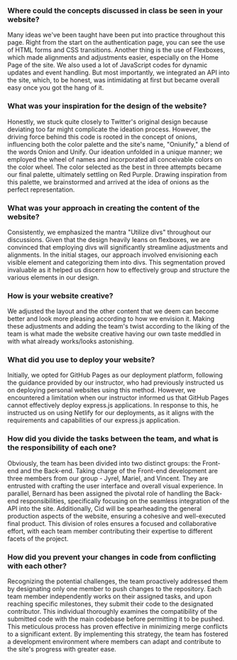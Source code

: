 ### Where could the concepts discussed in class be seen in your website?

Many ideas we've been taught have been put into practice throughout this page. Right from the start on the authentication page, you can see the use of HTML forms and CSS transitions. Another thing is the use of Flexboxes, which made alignments and adjustments easier, especially on the Home Page of the site. We also used a lot of JavaScript codes for dynamic updates and event handling. But most importantly, we integrated an API into the site, which, to be honest, was intimidating at first but became overall easy once you got the hang of it.

### What was your inspiration for the design of the website?

Honestly, we stuck quite closely to Twitter's original design because deviating too far might complicate the ideation process. However, the driving force behind this code is rooted in the concept of onions, influencing both the color palette and the site's name, "Oniunify," a blend of the words Onion and Unify. Our ideation unfolded in a unique manner; we employed the wheel of names and incorporated all conceivable colors on the color wheel. The color selected as the best in three attempts became our final palette, ultimately settling on Red Purple. Drawing inspiration from this palette, we brainstormed and arrived at the idea of onions as the perfect representation.

### What was your approach in creating the content of the website?

Consistently, we emphasized the mantra "Utilize divs" throughout our discussions. Given that the design heavily leans on flexboxes, we are convinced that employing divs will significantly streamline adjustments and alignments. In the initial stages, our approach involved envisioning each visible element and categorizing them into divs. This segmentation proved invaluable as it helped us discern how to effectively group and structure the various elements in our design.

### How is your website creative?
We adjusted the layout and the other content that we deem can become better and look more pleasing according to how we envision it. Making these adjustments and adding the team's twist according to the liking of the team is what made the website creative having our own taste meddled in with what already works/looks astonishing.

### What did you use to deploy your website?

Initially, we opted for GitHub Pages as our deployment platform, following the guidance provided by our instructor, who had previously instructed us on deploying personal websites using this method. However, we encountered a limitation when our instructor informed us that GitHub Pages cannot effectively deploy express.js applications. In response to this, he instructed us on using Netlify for our deployments, as it aligns with the requirements and capabilities of our express.js application.

### How did you divide the tasks between the team, and what is the responsibility of each one?

Obviously, the team has been divided into two distinct groups: the Front-end and the Back-end. Taking charge of the Front-end development are three members from our group - Jyrel, Mariel, and Vincent. They are entrusted with crafting the user interface and overall visual experience. In parallel, Bernard has been assigned the pivotal role of handling the Back-end responsibilities, specifically focusing on the seamless integration of the API into the site. Additionally, Cid will be spearheading the general production aspects of the website, ensuring a cohesive and well-executed final product. This division of roles ensures a focused and collaborative effort, with each team member contributing their expertise to different facets of the project.

### How did you prevent your changes in code from conflicting with each other?

Recognizing the potential challenges, the team proactively addressed them by designating only one member to push changes to the repository. Each team member independently works on their assigned tasks, and upon reaching specific milestones, they submit their code to the designated contributor. This individual thoroughly examines the compatibility of the submitted code with the main codebase before permitting it to be pushed. This meticulous process has proven effective in minimizing merge conflicts to a significant extent. By implementing this strategy, the team has fostered a development environment where members can adapt and contribute to the site's progress with greater ease.
